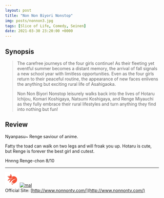 ```yaml
---
layout: post
title: "Non Non Biyori Nonstop"
img: posts/nonnon3.jpg 
tags: [Slice of Life, Comedy, Seinen]
date: 2021-03-30 23:20:00 +0000
---
```


## Synopsis
>The carefree journeys of the four girls continue! As their fleeting yet eventful summer becomes a distant memory, the arrival of fall signals a new school year with limitless opportunities. Even as the four girls return to their peaceful routine, the appearance of new faces enlivens the anything but exciting rural life of Asahigaoka.
>
>Non Non Biyori Nonstop leisurely walks back into the lives of Hotaru Ichijou, Komari Koshigaya, Natsumi Koshigaya, and Renge Miyauchi as they fully embrace their rural lifestyles and turn anything they find into nothing but fun!

## Review
Nyanpasu~ Renge saviour of anime.

Fatty the toad can walk on two legs and will froak you up. Hotaru is cute, but Renge is forever the best girl and cutest.
   
Hnnng Renge-chon 8/10

---

[![kitsu](..\assets\img\kitsu.png)](https://kitsu.io/anime/non-non-biyori-3)[![mal](..\assets\img\mal.ico)](https://myanimelist.net/anime/39808/Non_Non_Biyori_Nonstop)  
Official Site: [http://www.nonnontv.com/](http://www.nonnontv.com/)